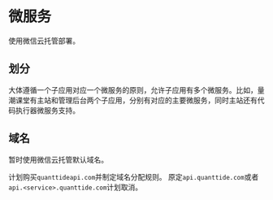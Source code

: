 # 微服务

使用微信云托管部署。

## 划分

大体遵循一个子应用对应一个微服务的原则，允许子应用有多个微服务。比如，量潮课堂有主站和管理后台两个子应用，分别有对应的主要微服务，同时主站还有代码执行器微服务支持。

## 域名

暂时使用微信云托管默认域名。

计划购买`quanttideapi.com`并制定域名分配规则。
原定`api.quanttide.com`或者`api.<service>.quanttide.com`计划取消。
